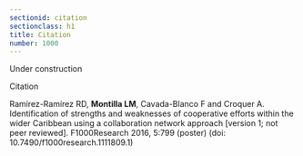 ```yaml
---
sectionid: citation
sectionclass: h1
title: Citation
number: 1000
---
```

Under construction

Citation

Ramírez-Ramírez RD, **Montilla LM**, Cavada-Blanco F and Croquer A. Identification of strengths and weaknesses of cooperative efforts within the wider Caribbean using a collaboration network approach [version 1; not peer reviewed]. F1000Research 2016, 5:799 (poster) (doi: 10.7490/f1000research.1111809.1)
